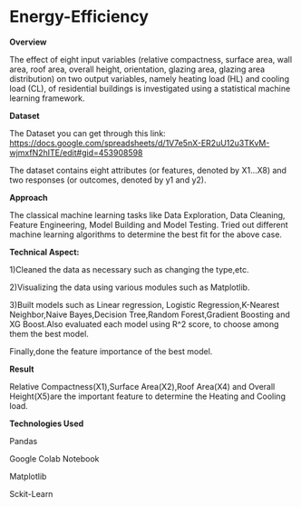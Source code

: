 # Energy-Efficiency

**Overview**

The effect of eight input variables (relative compactness, surface area, wall area, roof
area, overall height, orientation, glazing area, glazing area distribution) on two output
variables, namely heating load (HL) and cooling load (CL), of residential buildings is
investigated using a statistical machine learning framework.

**Dataset**

The Dataset you can get through this link: https://docs.google.com/spreadsheets/d/1V7e5nX-ER2uU12u3TKvM-wjmxfN2hITE/edit#gid=453908598

The dataset contains eight attributes (or features, denoted by X1...X8) and two
responses
(or outcomes, denoted by y1 and y2).

**Approach**

The classical machine learning tasks like Data Exploration, Data Cleaning, Feature Engineering, Model Building and Model Testing. Tried out different machine learning algorithms to determine the best fit for the above case.

**Technical Aspect:**

1)Cleaned the data as necessary such as changing the type,etc.

2)Visualizing the data using various modules such as Matplotlib.

3)Built models such as Linear regression, Logistic Regression,K-Nearest Neighbor,Naive Bayes,Decision Tree,Random Forest,Gradient Boosting and XG Boost.Also evaluated each model using R^2 score, to choose among them the best model.

Finally,done the feature importance of the best model.

**Result**

Relative Compactness(X1),Surface Area(X2),Roof Area(X4) and Overall Height(X5)are the important feature to determine the Heating and Cooling load.

**Technologies Used**

Pandas

Google Colab Notebook

Matplotlib

Sckit-Learn
